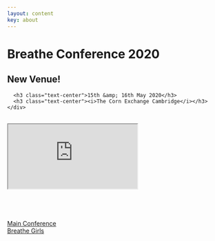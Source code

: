 ```yaml
---
layout: content
key: about
---
```


# Breathe <span class="alt-title">Conference 2020</span>

<div class="container-fluid text-center">

  <div class="row">
    <div class="col-xs-12">
      <h2 class="text-center">New Venue!</h2>

      <h3 class="text-center">15th &amp; 16th May 2020</h3>
      <h3 class="text-center"><i>The Corn Exchange Cambridge</i></h3>
    </div>
  </div>


  <!-- 16:9 aspect ratio -->
  <div class="embed-responsive embed-responsive-16by9" style="margin-top: 30px;">
    <iframe class="embed-responsive-item" src="https://player.vimeo.com/video/324525585"></iframe>
  </div>

  <div class="row" style="margin-top: 70px;">
    <div class="col-xs-12 col-md-4 col-md-offset-2">
      <div class="text-center">
        <a type="button" href="/conference" class="btn btn-secondary btn-lg">Main Conference</a>
      </div>
    </div>
    <div class="col-xs-12 col-md-4">
      <div class="text-center">
        <a type="button" href="/conference/girls" class="btn btn-secondary btn-lg">Breathe Girls</a>
      </div>
    </div>
  </div>
</div>
